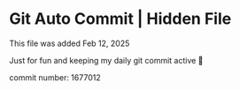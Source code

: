 # Git Auto Commit | Hidden File

This file was added Feb 12, 2025

Just for fun and keeping my daily git commit active 🤪

commit number: 1677012
